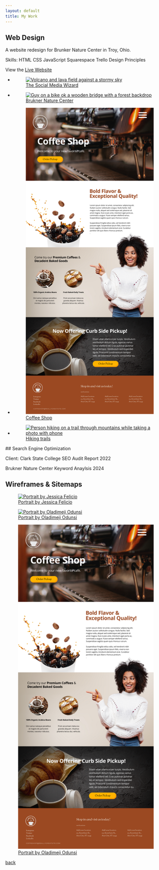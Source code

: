 ```yaml
---
layout: default
title: My Work
---
```


## Web Design

A website redesign for Brunker Nature Center in Troy, Ohio.

Skills:
HTML
CSS
JavaScript
Squarespace
Trello
Design Principles

View the [Live Website](https://www.bruknernaturecenter.com/)

<div class="gallery-body">
<ul>
	<li>
		<a href="img/wizard.png" target="_blank">
			<figure>
				<img src='img/wizard.png' alt='Volcano and lava field against a stormy sky'>
				<figcaption>The Social Media Wizard</figcaption>
			</figure>
		</a>
	</li>
	<li>
		<a href="img/bruknerredesign2022.png" target="_blank">
			<figure>
				<img src='img/bruknerredesign2022.png' alt='Guy on a bike ok a wooden bridge with a forest backdrop'>
				<figcaption>Brukner Nature Center</figcaption>
			</figure>
		</a>
	</li>
	<li>
		<a href="img/coffeeshop.png" target="_blank">
			<figure>
				<img src='img/coffeeshop.png' alt='Person standing alone in a misty forest'>
				<figcaption>Coffee Shop</figcaption>
			</figure>
		</a>
	</li>
	<li>
		<a href="">
			<figure>
				<img src='https://images.unsplash.com/photo-1568444438385-ece31a33ce78?crop=entropy&cs=tinysrgb&fit=max&fm=jpg&ixid=MnwxNDU4OXwwfDF8cmFuZG9tfHx8fHx8fHx8MTYzNDA1MjA5OA&ixlib=rb-1.2.1&q=80&w=400' alt='Person hiking on a trail through mountains while taking a photo with phone'>
				<figcaption>Hiking trails</figcaption>
			</figure>
		</a>
	</li>
</ul>
</div>
## Search Engine Optimization

Client: Clark State College 
SEO Audit Report 2022

Brukner Nature Center
Keyword Anaylsis 2024

## Wireframes & Sitemaps 

<div class="second-gallery">
		<a href="https://unsplash.com/@jeka_fe" target="_blank" class="gallery__link">
			<figure class="gallery__thumb">
				<img src="img/wizard.png" alt="Portrait by Jessica Felicio" class="gallery__image">
				<figcaption class="gallery__caption">Portrait by Jessica Felicio</figcaption>
			</figure>
		</a>

<a href="https://unsplash.com/@oladimeg" target="_blank" class="gallery__link">
			<figure class="gallery__thumb">
				<img src="img/bruknerredesign2022.png" alt="Portrait by Oladimeji Odunsi" class="gallery__image">
				<figcaption class="gallery__caption">Portrait by Oladimeji Odunsi</figcaption>
			</figure>
		</a>

<a href="https://unsplash.com/@oladimeg" target="_blank" class="gallery__link">
			<figure class="gallery__thumb">
				<img src="img/coffeeshop.png" alt="Portrait by Alex Perez" class="gallery__image">
				<figcaption class="gallery__caption">Portrait by Oladimeji Odunsi</figcaption>
			</figure>
		</a>
</div>

[back](./)
